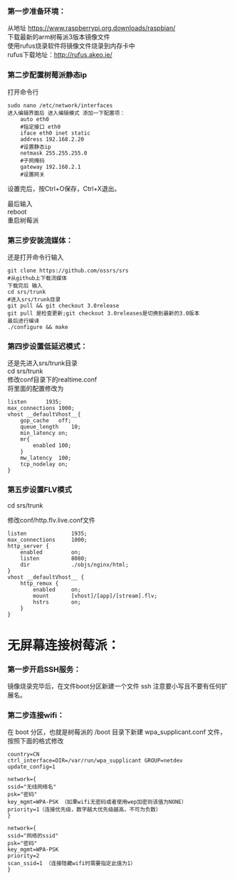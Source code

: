 ### 第一步准备环境：

从地址 https://www.raspberrypi.org.downloads/raspbian/   
下载最新的arm树莓派3版本镜像文件  
使用rufus烧录软件将镜像文件烧录到内存卡中  
rufus下载地址：http://rufus.akeo.ie/  

### 第二步配置树莓派静态ip  
打开命令行  
```
sudo nano /etc/network/interfaces  
进入编辑界面后 进入编辑模式 添加一下配置项：  
 	auto eth0  
	#指定接口 eth0  
    iface eth0 inet static  
    address 192.168.2.20  
	#设置静态ip  
    netmask 255.255.255.0  
	#子网掩码  
    gateway 192.168.2.1  
	#设置网关  
```
设置完后，按Ctrl+O保存，Ctrl+X退出。  

最后输入  
reboot  
重启树莓派

### 第三步安装流媒体：  
还是打开命令行输入  
```
git clone https://github.com/ossrs/srs   
#从github上下载流媒体  
下载完后 输入  
cd srs/trunk  
#进入srs/trunk目录  
git pull && git checkout 3.0release  
git pull 是检查更新;git checkout 3.0releases是切换到最新的3.0版本   
最后进行编译  
./configure && make  
```
### 第四步设置低延迟模式： 
还是先进入srs/trunk目录  
cd srs/trunk  
修改conf目录下的realtime.conf  
将里面的配置修改为  

```
listen		1935;  
max_connections	1000;  
vhost __defaultVhost__{  
	gop_cache	off;  
	queue_length	10;  
	min_latency	on;  
	mr{  
		enabled	100;  
	}  
	mw_latency	100;  
	tcp_nodelay	on;  
}  
```
### 第五步设置FLV模式

cd srs/trunk

修改conf/http.flv.live.conf文件
```
listen              1935;
max_connections     1000;
http_server {
    enabled         on;
    listen          8080;
    dir             ./objs/nginx/html;
}
vhost __defaultVhost__ {
    http_remux {
        enabled     on;
        mount       [vhost]/[app]/[stream].flv;
        hstrs       on;
    }
}
```
# 无屏幕连接树莓派：  
### 第一步开启SSH服务：  
镜像烧录完毕后，在文件boot分区新建一个文件 ssh 注意要小写且不要有任何扩展名。  
### 第二步连接wifi：  
在 boot 分区，也就是树莓派的 /boot 目录下新建 wpa_supplicant.conf 文件，按照下面的格式修改  
```
country=CN  
ctrl_interface=DIR=/var/run/wpa_supplicant GROUP=netdev  
update_config=1  
 
network={  
ssid="无线网络名"  
psk="密码"  
key_mgmt=WPA-PSK （如果wifi无密码或者使用wep加密则该值为NONE）  
priority=1（连接优先级，数字越大优先级越高，不可为负数）  
}  
 
network={  
ssid="网络的ssid"  
psk="密码"  
key_mgmt=WPA-PSK  
priority=2  
scan_ssid=1 （连接隐藏wifi时需要指定此值为1）  
}
```

